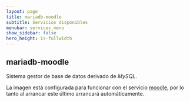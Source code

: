 ```yaml
---
layout: page
title: mariadb-moodle
subtitle: Servicios disponibles
menubar: services_menu
show_sidebar: false
hero_height: is-fullwidth
---
```


## mariadb-moodle

Sistema gestor de base de datos derivado de _MySQL_.

La imagen está configurada para funcionar con el servicio [moodle](/odoodock/services/moodle), por lo tanto al arrancar este último  arrancará automáticamente.